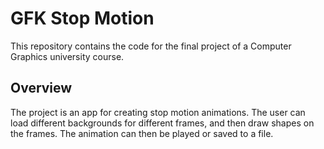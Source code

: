 # GFK Stop Motion
This repository contains the code for the final project of a Computer Graphics university course.

## Overview
The project is an app for creating stop motion animations. The user can load different backgrounds for different frames, and then draw shapes on the frames. The animation can then be played or saved to a file.
